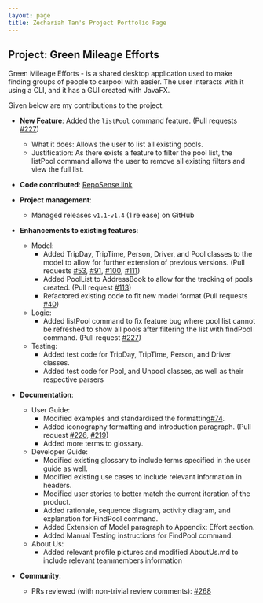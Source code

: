 ```yaml
---
layout: page
title: Zechariah Tan's Project Portfolio Page
---
```


## Project: Green Mileage Efforts
Green Mileage Efforts - is a shared desktop application used to make finding groups of people to carpool with easier. The user interacts with it using a CLI, and it has a GUI created with JavaFX. 

Given below are my contributions to the project.

* **New Feature**: Added the `listPool` command feature. (Pull requests [\#227](https://github.com/AY2021S2-CS2103T-W10-1/tp/pull/227))
    * What it does: Allows the user to list all existing pools.
    * Justification: As there exists a feature to filter the pool list, the listPool command allows the user to remove all existing filters and view the full list.

* **Code contributed**: [RepoSense link](https://nus-cs2103-ay2021s2.github.io/tp-dashboard/?search=zechariah&sort=groupTitle&sortWithin=title&timeframe=commit&mergegroup=&groupSelect=groupByRepos&breakdown=true&checkedFileTypes=docs~functional-code~test-code~other&since=2021-02-19&tabOpen=true&tabType=authorship&zFR=false&tabAuthor=ZechariahTan&tabRepo=AY2021S2-CS2103T-W10-1%2Ftp%5Bmaster%5D&authorshipIsMergeGroup=false&authorshipFileTypes=docs)

* **Project management**:
  * Managed releases `v1.1`-`v1.4` (1 release) on GitHub

* **Enhancements to existing features**:
  * Model:
    * Added TripDay, TripTime, Person, Driver, and Pool classes to the model to allow for further extension of previous versions. (Pull requests [#53](https://github.com/AY2021S2-CS2103T-W10-1/tp/pull/53), [#91](https://github.com/AY2021S2-CS2103T-W10-1/tp/pull/91), [#100](https://github.com/AY2021S2-CS2103T-W10-1/tp/pull/100), [#111](https://github.com/AY2021S2-CS2103T-W10-1/tp/pull/111))
    * Added PoolList to AddressBook to allow for the tracking of pools created. (Pull request [#113](https://github.com/AY2021S2-CS2103T-W10-1/tp/pull/113))
    * Refactored existing code to fit new model format (Pull requests [#40](https://github.com/AY2021S2-CS2103T-W10-1/tp/pull/40))
  * Logic:
    * Added listPool command to fix feature bug where pool list cannot be refreshed to show all pools after filtering the list with findPool command. (Pull request [#227](https://github.com/AY2021S2-CS2103T-W10-1/tp/pull/227))
  * Testing:
    * Added test code for TripDay, TripTime, Person, and Driver classes.
    * Added test code for Pool, and Unpool classes, as well as their respective parsers

* **Documentation**:
  * User Guide:
    * Modified examples and standardised the formatting[#74](https://github.com/AY2021S2-CS2103T-W10-1/tp/pull/74).
    * Added iconography formatting and introduction paragraph. (Pull request [#226](https://github.com/AY2021S2-CS2103T-W10-1/tp/pull/226), [#219](https://github.com/AY2021S2-CS2103T-W10-1/tp/pull/219))
    * Added more terms to glossary.
  * Developer Guide:
    * Modified existing glossary to include terms specified in the user guide as well.
    * Modified existing use cases to include relevant information in headers.
    * Modified user stories to better match the current iteration of the product.
    * Added rationale, sequence diagram, activity diagram, and explanation for FindPool command.
    * Added Extension of Model paragraph to Appendix: Effort section.
    * Added Manual Testing instructions for FindPool command.
  * About Us:
    * Added relevant profile pictures and modified AboutUs.md to include relevant teammembers information

* **Community**:
  * PRs reviewed (with non-trivial review comments): [#268](https://github.com/AY2021S2-CS2103T-W10-1/tp/pull/268)
